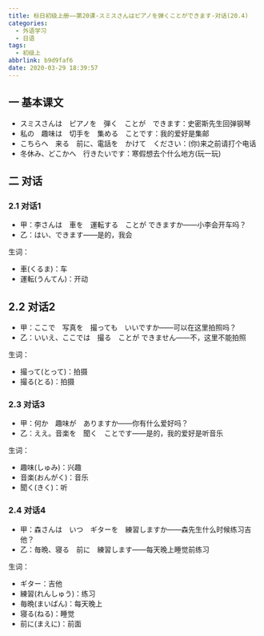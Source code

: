 ```yaml
---
title: 标日初级上册——第20课-スミスさんはピアノを弾くことができます-对话(20.4)
categories:
  - 外语学习
  - 日语
tags:
  - 初级上
abbrlink: b9d9faf6
date: 2020-03-29 18:39:57
---
```

## 一 基本课文

* スミスさんは　ピアノを　弾く　ことが　できます：史密斯先生回弹钢琴
* 私の　趣味は　切手を　集める　ことです：我的爱好是集邮
* こちらへ　来る　前に、電話を　かけて　ください：(你)来之前请打个电话
* 冬休み、どこかへ　行きたいです：寒假想去个什么地方(玩一玩)

<!--more-->

## 二 对话

### 2.1 对话1

* 甲：李さんは　車を　運転する　ことが  できますか——小李会开车吗？
* 乙：はい、できます——是的，我会

生词：  

* 車(くるま)：车
* 運転(うんてん)：开动

## 2.2 对话2

* 甲：ここで　写真を　撮っても　いいですか——可以在这里拍照吗？
* 乙：いいえ、ここでは　撮る　ことが  できません——不，这里不能拍照

生词： 

* 撮って(とって)：拍摄
* 撮る(とる)：拍摄

### 2.3 对话3

* 甲：何か　趣味が　ありますか——你有什么爱好吗？
* 乙：ええ。音楽を　聞く　ことです——是的，我的爱好是听音乐

生词： 

* 趣味(しゅみ)：兴趣
* 音楽(おんがく)：音乐
* 聞く(きく)：听

### 2.4 对话4

* 甲：森さんは　いつ　ギターを　練習しますか——森先生什么时候练习吉他？
* 乙：毎晩、寝る　前に　練習します——每天晚上睡觉前练习

生词：

* ギター：吉他
* 練習(れんしゅう)：练习
* 毎晩(まいばん)：每天晚上
* 寝る(ねる)：睡觉
* 前に(まえに)：前面
